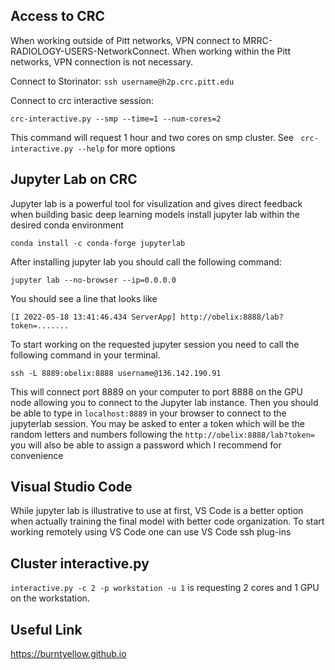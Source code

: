 
## Access to CRC
When working outside of Pitt networks, VPN connect to MRRC-RADIOLOGY-USERS-NetworkConnect. 
When working within the Pitt networks, VPN connection is not necessary.

Connect to Storinator: ```ssh username@h2p.crc.pitt.edu```

Connect to crc interactive session: 
```
crc-interactive.py --smp --time=1 --num-cores=2
``` 
This command will request 1 hour and two cores on smp cluster. See ``` crc-interactive.py --help``` for more options

## Jupyter Lab on CRC 
Jupyter lab is a powerful tool for visulization and gives direct feedback when building basic deep learning models
install jupyter lab within the desired conda environment
```
conda install -c conda-forge jupyterlab
```
After installing jupyter lab you should call the following command: 
```
jupyter lab --no-browser --ip=0.0.0.0
```
You should see a line that looks like
```
[I 2022-05-18 13:41:46.434 ServerApp] http://obelix:8888/lab?token=.......
```
To start working on the requested jupyter session you need to call the following command in your terminal. 
```
ssh -L 8889:obelix:8888 username@136.142.190.91
```
This will connect port 8889 on your computer to port 8888 on the GPU node allowing you to connect to the Jupyter lab instance.
Then you should be able to type in ```localhost:8889``` in your browser to connect to the jupyterlab session. 
You may be asked to enter a token which will be the random letters and numbers following the ```http://obelix:8888/lab?token=``` you will also be able to assign a password which I recommend for convenience

## Visual Studio Code
While jupyter lab is illustrative to use at first, VS Code is a better option when actually training the final model with better code organization. 
To start working remotely using VS Code one can use VS Code ssh plug-ins 

## Cluster interactive.py
```interactive.py -c 2 -p workstation -u 1``` is requesting 2 cores and 1 GPU on the workstation.

## Useful Link
https://burntyellow.github.io
